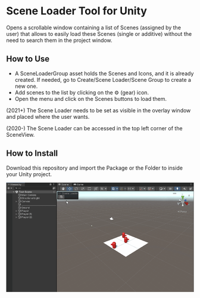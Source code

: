 # Scene Loader Tool for Unity
Opens a scrollable window containing a list of Scenes (assigned by the user) that allows to easily load these Scenes (single or additive) without the need to search them in the project window.

## How to Use
- A SceneLoaderGroup asset holds the Scenes and Icons, and it is already created. If needed, go to Create/Scene Loader/Scene Group to create a new one.
- Add scenes to the list by clicking on the ⚙️ (gear) icon.
- Open the menu and click on the Scenes buttons to load them.

(2021+) The Scene Loader needs to be set as visible in the overlay window and placed where the user wants. 

(2020-) The Scene Loader can be accessed in the top left corner of the SceneView.

## How to Install
Download this repository and import the Package or the Folder to inside your Unity project.

![](Image/SceneLoader.gif)
